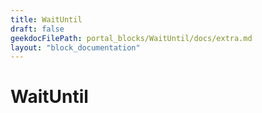 ```yaml
---
title: WaitUntil
draft: false
geekdocFilePath: portal_blocks/WaitUntil/docs/extra.md
layout: "block_documentation"
---
```

# WaitUntil
